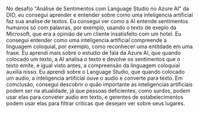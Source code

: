 No desafio "Análise de Sentimentos com Language Studio no Azure AI" da DIO, eu consegui aprender e entender sobre como uma inteligencia artificial faz sua analise de textos.
Eu consegui ver como a AI entende sentimentos humanos só com palavras, por exemplo, usando o texto de exeplo da Microsoft, que era a opinião de um cliente insatisfeito com um hotel.
Eu consegui entender como uma inteligencia artificial compreende a linguagem coloquial, por exemplo, como reconhecer uma entitdade em uma frase.
Eu aprendi mais sobre o estudio de fala da Azure AI, que quando colocado um texto, a AI analisa o texto e devolve os sentimentos que o texto emite, e igual visto antes, 
a compreensão da linguagem coloquial auxilia nisso.
Eu aprendi sobre o Language Studio, que quando colocado um audio, a inteligencia artificial ouve o audio e converte para texto.
Em comclusão, consegui descobrir o quão importante as inteligencias artificiais podem ser na atualidade, já que pessoas deficientes, como surdos, podem usar elas para
conveter audio em texto, e gerentes de estabelecimentos podem usar elas para filtrar criticas que desejam ver sobre seus lugares.
